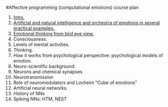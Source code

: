 
#Affective programming (computational emotions) course plan

1. [Intro.](intro.md)
1. [Artificial and natural intelligence and orchestra of emotions in several practical examples.](orchestra_of_emotions.md)
1. [Emotional thinking from bird eye view.](emotional_thinking.md)
  2. Consciousness.
  2. Levels of mental activities.
  2. Thinking.
1. How it works from psychological perspective: psychological models of emotion.
1. Neuro-scientific background:
  2. Neurons and chemical synapses
  2. Neurotransmission 
  2. Role of neuromodulators and Lovheim "Cube of emotions"
1. Artificial neural networks.
  2. History of NNs
  2. Spiking NNs: HTM, NEST
